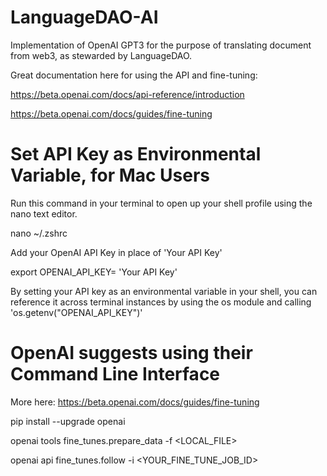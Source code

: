 # LanguageDAO-AI
Implementation of OpenAI GPT3 for the purpose of translating document from web3, as stewarded by LanguageDAO.

Great documentation here for using the API and fine-tuning:

https://beta.openai.com/docs/api-reference/introduction

https://beta.openai.com/docs/guides/fine-tuning

# Set API Key as Environmental Variable, for Mac Users 
Run this command in your terminal to open up your shell profile using the nano text editor.

nano ~/.zshrc

Add your OpenAI API Key in place of 'Your API Key'

export OPENAI_API_KEY= 'Your API Key'

By setting your API key as an environmental variable in your shell, 
you can reference it across terminal instances by using the os module
and calling 'os.getenv("OPENAI_API_KEY")'


# OpenAI suggests using their Command Line Interface
More here: https://beta.openai.com/docs/guides/fine-tuning

pip install --upgrade openai

openai tools fine_tunes.prepare_data -f <LOCAL_FILE>

openai api fine_tunes.follow -i <YOUR_FINE_TUNE_JOB_ID>
